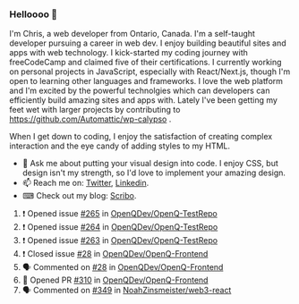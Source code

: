 ### Helloooo 👋

I'm Chris, a web developer from Ontario, Canada. I'm a self-taught developer pursuing a career in web dev. I enjoy building beautiful sites and apps with web technology.
I kick-started my coding journey with freeCodeCamp and claimed five of their certifications.  I currently working on personal projects in JavaScript, especially with React/Next.js, though I'm open to learning other languages and frameworks. I love the web platform and I'm excited by the powerful technolgies which can developers can efficiently build amazing sites and apps with. Lately I've been getting my feet wet with larger projects by contributing to https://github.com/Automattic/wp-calypso .

When I get down to coding, I enjoy the satisfaction of creating complex interaction and the eye candy of adding styles to my HTML. 

- 💬 Ask me about putting your visual design into code. I enjoy CSS, but design isn't my strength, so I'd love to implement your amazing design.
- 📫 Reach me on: [Twitter](https://twitter.com/Christo28120856), [Linkedin](https://www.linkedin.com/in/christopher-stevers-07b9a5204/).
- ⌨ Check out my blog: [Scribo](https://christopherstevers.cf).
<!--
**Christopher-Stevers/Christopher-Stevers** is a ✨ _special_ ✨ repository because its `README.md` (this file) appears on your GitHub profile.

Here are some ideas to get you started:

- 🔭 I’m currently working on ...
- 🌱 I’m currently learning ...
- 👯 I’m looking to collaborate on ...
- 🤔 I’m looking for help with ...
- 😄 Pronouns: ...
- ⚡ Fun fact: ...
-->

<!--START_SECTION:activity-->
1. ❗️ Opened issue [#265](https://github.com/OpenQDev/OpenQ-TestRepo/issues/265) in [OpenQDev/OpenQ-TestRepo](https://github.com/OpenQDev/OpenQ-TestRepo)
2. ❗️ Opened issue [#264](https://github.com/OpenQDev/OpenQ-TestRepo/issues/264) in [OpenQDev/OpenQ-TestRepo](https://github.com/OpenQDev/OpenQ-TestRepo)
3. ❗️ Opened issue [#263](https://github.com/OpenQDev/OpenQ-TestRepo/issues/263) in [OpenQDev/OpenQ-TestRepo](https://github.com/OpenQDev/OpenQ-TestRepo)
4. ❗️ Closed issue [#28](https://github.com/OpenQDev/OpenQ-Frontend/issues/28) in [OpenQDev/OpenQ-Frontend](https://github.com/OpenQDev/OpenQ-Frontend)
5. 🗣 Commented on [#28](https://github.com/OpenQDev/OpenQ-Frontend/issues/28) in [OpenQDev/OpenQ-Frontend](https://github.com/OpenQDev/OpenQ-Frontend)
6. 💪 Opened PR [#310](https://github.com/OpenQDev/OpenQ-Frontend/pull/310) in [OpenQDev/OpenQ-Frontend](https://github.com/OpenQDev/OpenQ-Frontend)
7. 🗣 Commented on [#349](https://github.com/NoahZinsmeister/web3-react/issues/349) in [NoahZinsmeister/web3-react](https://github.com/NoahZinsmeister/web3-react)
<!--END_SECTION:activity-->
